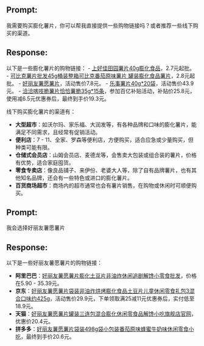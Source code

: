## Prompt:
我需要购买膨化薯片，你可以帮我直接提供一些购物链接吗？或者推荐一些线下购买的渠道。


## Response:
以下是一些膨化薯片的购物链接：
    - [上好佳田园薯片40g膨化食品](http://m.1688.com/offer/550760055308.html)，2.7元起批。
    - [可比克薯片批发45g桶装整箱可比克番茄原味薯片 罐装膨化食品薯片](https://detail.1688.com/offer/745924698659.html)，2.8元起批。
    - [好丽友薯愿薯片](https://www.orion.cn/m/product/18.html)，活动售价7.8元。
    - [乐事薯片40g*20袋](https://m.smzdm.com/p/147218660/)，活动售价43.9元。
    - [洽洽喀吱脆薯片恰恰薯脆35g*15条](https://m.smzdm.com/p/149828365/)，参加百亿补贴活动，补贴价25.8元，使用减6.5元优惠券后，最终到手价19.3元。
    

线下购买膨化薯片的渠道有：
- **大型超市**：如沃尔玛、家乐福、大润发等，有各种品牌和口味的膨化薯片，能满足不同需求，且经常有促销活动。
- **便利店**：7 - 11、全家、罗森等便利店，方便购买，适合应急或少量购买，但种类可能有限。
- **仓储式会员店**：山姆会员店、麦德龙等，会售卖大包装或组合装的薯片，价格有优势，适合家庭囤货。
- **零食专卖店**：像良品铺子、来伊份、老婆大人等，除了自有品牌薯片，也有其他知名品牌，还会有一些特色或进口的膨化薯片。
- **百货商场超市**：商场内的超市通常也会有薯片销售，在购物或休闲时可顺便购买。

## Prompt:
我会选择好丽友薯愿薯片

## Response:
以下是一些好丽友薯愿薯片的购物链接：
- **阿里巴巴**：[好丽友薯愿薯片膨化土豆片非油炸休闲追剧解馋小零食批发](http://m.1688.com/offer/899170972544.html)，价格在5.90 - 35.39元。
- **京东**：[好丽友薯愿薯片袋装非油炸烘烤膨化食品土豆片儿童休闲零食礼包3混合口味约425g](https://m.smzdm.com/p/149845544/)，活动售价29.9元，下单领取满25减11元优惠券后，实付低至18.9元。
- **天猫**：[好丽友薯愿薯片罐装三连包混合膨化休闲零食品解馋小吃旗舰店官网](https://tao.hooos.com/goods_Ngo6Wg3f5tGe7W2a6mtxxJsRtB-yz622osmVr9NgxpUQn.html)，优惠价20.4元。
- **拼多多**：[好丽友薯愿薯片袋装498g袋小包装番茄原味蜂蜜牛奶味休闲零食小吃](https://m.smzdm.com/p/149351258/)，最终到手价20.6元。
